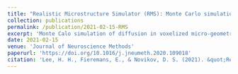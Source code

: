 ```yaml
---
title: "Realistic Microstructure Simulator (RMS): Monte Carlo simulations of diffusion in three-dimensional cell segmentations of microscopy images"
collection: publications
permalink: /publication/2021-02-15-RMS
excerpt: 'Monte Calo simulation of diffusion in voxelized micro-geometry using CUDA C++. The code for narrow pulse PGSE could be downloaded [here](https://github.com/NYU-DiffusionMRI/monte-carlo-simulation-3D-RMS). The code for wide pulse PGSE will be released soon.'
date: 2021-02-15
venue: 'Journal of Neuroscience Methods'
paperurl: 'https://doi.org/10.1016/j.jneumeth.2020.109018'
citation: 'Lee, H. H., Fieremans, E., & Novikov, D. S. (2021). &quot;Realistic Microstructure Simulator (RMS): Monte Carlo simulations of diffusion in three-dimensional cell segmentations of microscopy images.&quot; <i>Journal of Neuroscience Methods</i>, 350, 109018.'
---
```

